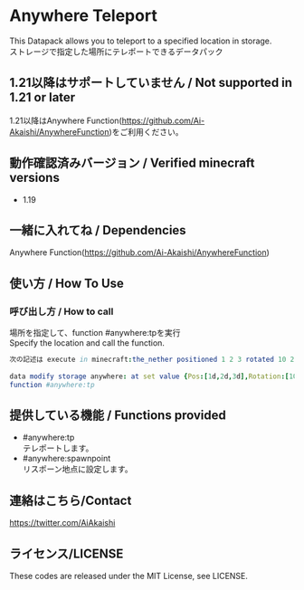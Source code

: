 # Anywhere Teleport

This Datapack allows you to teleport to a specified location in storage.  
ストレージで指定した場所にテレポートできるデータパック  

## 1.21以降はサポートしていません / Not supported in 1.21 or later

1.21以降はAnywhere Function(<https://github.com/Ai-Akaishi/AnywhereFunction>)をご利用ください。

## 動作確認済みバージョン / Verified minecraft versions

- 1.19

## 一緒に入れてね / Dependencies

Anywhere Function(<https://github.com/Ai-Akaishi/AnywhereFunction>)  

## 使い方 / How To Use

### 呼び出し方 / How to call

場所を指定して、function #anywhere:tpを実行  
Specify the location and call the function.  

```nim
次の記述は execute in minecraft:the_nether positioned 1 2 3 rotated 10 20 run tp @s ~ ~ ~ ~ ~ と同じ
  
data modify storage anywhere: at set value {Pos:[1d,2d,3d],Rotation:[10f,20f],Dimension:"minecraft:the_nether"}  
function #anywhere:tp
```

## 提供している機能 / Functions provided

- #anywhere:tp  
テレポートします。
- #anywhere:spawnpoint  
リスポーン地点に設定します。

## 連絡はこちら/Contact

<https://twitter.com/AiAkaishi>

## ライセンス/LICENSE

These codes are released under the MIT License, see LICENSE.

